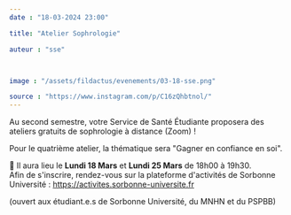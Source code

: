 ```yaml
---
date : "18-03-2024 23:00"

title: "Atelier Sophrologie"

auteur : "sse"



image : "/assets/fildactus/evenements/03-18-sse.png"

source : "https://www.instagram.com/p/C16zQhbtnol/"
---
```


Au second semestre, votre Service de Santé Étudiante proposera des ateliers gratuits de sophrologie à distance (Zoom) !

Pour le quatrième atelier, la thématique sera "Gagner en confiance en soi".

📆 Il aura lieu le __Lundi 18 Mars__ et __Lundi 25 Mars__ de 18h00 à 19h30.  
Afin de s'inscrire, rendez-vous sur la plateforme d'activités de Sorbonne Université : https://activites.sorbonne-universite.fr

(ouvert aux étudiant.e.s de Sorbonne Université, du MNHN et du PSPBB)